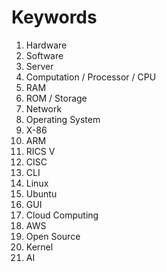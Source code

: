 # Keywords
<ol>
  <li>Hardware</li>
  <li>Software</li>
  <li>Server</li>
  <li>Computation / Processor / CPU</li>
  <li>RAM</li>
  <li>ROM / Storage</li>
  <li>Network</li>
  <li>Operating System</li>
  <li>X-86</li>
  <li>ARM</li>
  <li>RICS V</li>
  <li>CISC</li>
  <li>CLI</li>
  <li>Linux</li>
  <li>Ubuntu</li>
  <li>GUI</li>
  <li>Cloud Computing</li>
  <li>AWS</li>
  <li>Open Source</li>
  <li>Kernel</li>
  <li>AI</li>
</ol>

